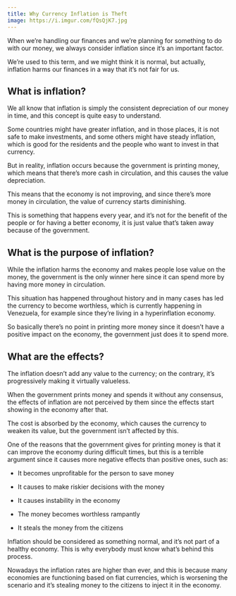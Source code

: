 ```yaml
---
title: Why Currency Inflation is Theft
image: https://i.imgur.com/fQsQjK7.jpg
---
```

When we’re handling our finances and we’re planning for something to do with our money, we always consider inflation since it’s an important factor.

We’re used to this term, and we might think it is normal, but actually, inflation harms our finances in a way that it’s not fair for us.

## What is inflation?

We all know that inflation is simply the consistent depreciation of our money in time, and this concept is quite easy to understand.

Some countries might have greater inflation, and in those places, it is not safe to make investments, and some others might have steady inflation, which is good for the residents and the people who want to invest in that currency.

But in reality, inflation occurs because the government is printing money, which means that there’s more cash in circulation, and this causes the value depreciation.

This means that the economy is not improving, and since there’s more money in circulation, the value of currency starts diminishing.

This is something that happens every year, and it’s not for the benefit of the people or for having a better economy, it is just value that’s taken away because of the government.

## What is the purpose of inflation?

While the inflation harms the economy and makes people lose value on the money, the government is the only winner here since it can spend more by having more money in circulation.

This situation has happened throughout history and in many cases has led the currency to become worthless, which is currently happening in Venezuela, for example since they’re living in a hyperinflation economy.

So basically there’s no point in printing more money since it doesn’t have a positive impact on the economy, the government just does it to spend more.

## What are the effects?

The inflation doesn’t add any value to the currency; on the contrary, it’s progressively making it virtually valueless.

When the government prints money and spends it without any consensus, the effects of inflation are not perceived by them since the effects start showing in the economy after that. 

The cost is absorbed by the economy, which causes the currency to weaken its value, but the government isn’t affected by this.

One of the reasons that the government gives for printing money is that it can improve the economy during difficult times, but this is a terrible argument since it causes more negative effects than positive ones, such as:

- It becomes unprofitable for the person to save money

- It causes to make riskier decisions with the money

- It causes instability in the economy

- The money becomes worthless rampantly

- It steals the money from the citizens

Inflation should be considered as something normal, and it’s not part of a healthy economy. This is why everybody must know what’s behind this process.

Nowadays the inflation rates are higher than ever, and this is because many economies are functioning based on fiat currencies, which is worsening the scenario and it’s stealing money to the citizens to inject it in the economy.
